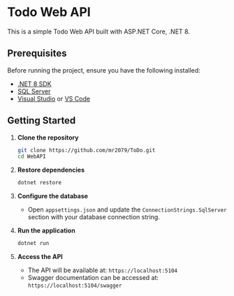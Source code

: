# Todo Web API

This is a simple Todo Web API built with ASP.NET Core, .NET 8.

## Prerequisites

Before running the project, ensure you have the following installed:

- [.NET 8 SDK](https://dotnet.microsoft.com/en-us/download/dotnet/8.0)
- [SQL Server](https://www.microsoft.com/en-us/sql-server/sql-server-downloads)
- [Visual Studio](https://visualstudio.microsoft.com/) or [VS Code](https://code.visualstudio.com/)

## Getting Started

1. **Clone the repository**
   ```sh
   git clone https://github.com/mr2079/ToDo.git
   cd WebAPI
   ```

2. **Restore dependencies**
   ```sh
   dotnet restore
   ```

3. **Configure the database**
   - Open `appsettings.json` and update the `ConnectionStrings.SqlServer` section with your database connection string.

4. **Run the application**
   ```sh
   dotnet run
   ```

5. **Access the API**
   - The API will be available at: `https://localhost:5104`
   - Swagger documentation can be accessed at: `https://localhost:5104/swagger`
